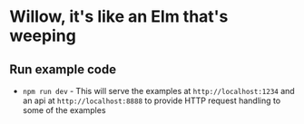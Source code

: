 # Willow, it's like an Elm that's weeping

## Run example code
* `npm run dev` - This will serve the examples at `http://localhost:1234` and an api at `http://localhost:8888` to provide HTTP request handling to some of the examples
